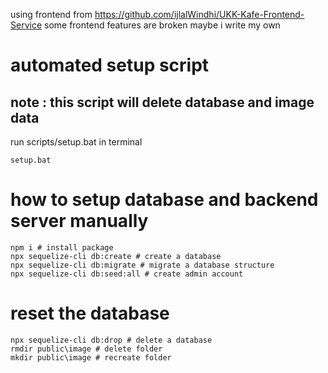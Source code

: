 using frontend from
https://github.com/ijlalWindhi/UKK-Kafe-Frontend-Service
some frontend features are broken maybe i write my own

# automated setup script
## note : this script will delete database and image data
run scripts/setup.bat
in terminal
```
setup.bat
```

# how to setup database and backend server manually
```
npm i # install package
npx sequelize-cli db:create # create a database
npx sequelize-cli db:migrate # migrate a database structure
npx sequelize-cli db:seed:all # create admin account
```

# reset the database
```
npx sequelize-cli db:drop # delete a database
rmdir public\image # delete folder
mkdir public\image # recreate folder
```